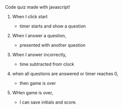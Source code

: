 Code quiz made with javascript! 

1. When I click start
   * timer starts and show a question

2. When I answer a question,
   * presented with another question

3. When I answer incorrectly,
   * time subtracted from clock

4. when all questions are answered or timer reaches 0,
   * then game is over

5. WHen game is over,
   * I can save initials and score. 
